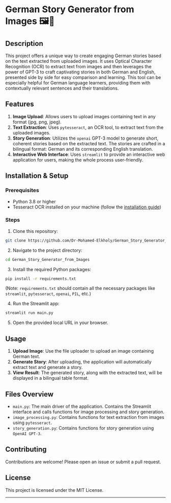 # German Story Generator from Images 🖼️📖

## Description

This project offers a unique way to create engaging German stories based on the text extracted from uploaded images. It uses Optical Character Recognition (OCR) to extract text from images and then leverages the power of GPT-3 to craft captivating stories in both German and English, presented side by side for easy comparison and learning. This tool can be especially helpful for German language learners, providing them with contextually relevant sentences and their translations.

## Features

1. **Image Upload**: Allows users to upload images containing text in any format (jpg, png, jpeg).
2. **Text Extraction**: Uses `pytesseract`, an OCR tool, to extract text from the uploaded images.
3. **Story Generation**: Utilizes the `openai` GPT-3 model to generate short, coherent stories based on the extracted text. The stories are crafted in a bilingual format: German and its corresponding English translation.
4. **Interactive Web Interface**: Uses `streamlit` to provide an interactive web application for users, making the whole process user-friendly.

## Installation & Setup

### Prerequisites

- Python 3.8 or higher
- Tesseract OCR installed on your machine (follow the [installation guide](https://github.com/tesseract-ocr/tesseract/wiki))

### Steps

1. Clone this repository:

```bash
git clone https://github.com/Dr-Mohamed-Elkholy/German_Story_Generator_from_Images.git
```

2. Navigate to the project directory:

```bash
cd German_Story_Generator_from_Images
```

3. Install the required Python packages:

```bash
pip install -r requirements.txt
```

(Note: `requirements.txt` should contain all the necessary packages like `streamlit`, `pytesseract`, `openai`, `PIL`, etc.)

4. Run the Streamlit app:

```bash
streamlit run main.py
```

5. Open the provided local URL in your browser.

## Usage

1. **Upload Image**: Use the file uploader to upload an image containing German text.
2. **Generate Story**: After uploading, the application will automatically extract text and generate a story.
3. **View Result**: The generated story, along with the extracted text, will be displayed in a bilingual table format.


 
## Files Overview

- `main.py`: The main driver of the application. Contains the Streamlit interface and calls functions for image processing and story generation.
- `image_processing.py`: Contains functions for text extraction from images using `pytesseract`.
- `story_generation.py`: Contains functions for story generation using `OpenAI GPT-3`.

## Contributing

Contributions are welcome! Please open an issue or submit a pull request.


## License

This project is licensed under the MIT License.

---
